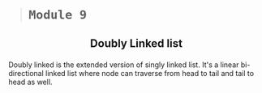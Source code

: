 > # **```Module 9```**

## <p align="center">**Doubly Linked list**</p>

Doubly linked is the extended version of singly linked list. It's a linear bi-directional linked list where node can traverse from head to tail and tail to head as well.

